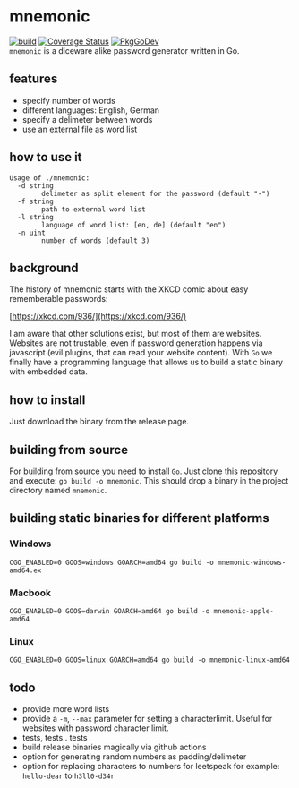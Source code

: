 # mnemonic
[![build](https://github.com/shibumi/mnemonic/workflows/build/badge.svg)](https://github.com/shibumi/mnemonic/actions?query=workflow%3Abuild) [![Coverage Status](https://coveralls.io/repos/github/shibumi/mnemonic/badge.svg)](https://coveralls.io/github/mnemonic/go-pathspec) [![PkgGoDev](https://pkg.go.dev/badge/github.com/shibumi/mnemonic)](https://pkg.go.dev/github.com/shibumi/mnemonic)  
`mnemonic` is a diceware alike password generator written in Go.

## features

* specify number of words
* different languages: English, German
* specify a delimeter between words
* use an external file as word list

## how to use it

```
Usage of ./mnemonic:
  -d string
        delimeter as split element for the password (default "-")
  -f string
        path to external word list
  -l string
        language of word list: [en, de] (default "en")
  -n uint
        number of words (default 3)
```

## background
The history of mnemonic starts with the XKCD comic about easy rememberable passwords:

[https://xkcd.com/936/](https://xkcd.com/936/)

I am aware that other solutions exist, but most of them are websites.
Websites are not trustable, even if password generation happens via javascript (evil plugins, that can read your website content).
With `Go` we finally have a programming language that allows us to build a static binary with embedded data.

## how to install
Just download the binary from the release page.

## building from source
For building from source you need to install `Go`.
Just clone this repository and execute: `go build -o mnemonic`.
This should drop a binary in the project directory named `mnemonic`.

## building static binaries for different platforms

### Windows

`CGO_ENABLED=0 GOOS=windows GOARCH=amd64 go build -o mnemonic-windows-amd64.ex`

### Macbook

`CGO_ENABLED=0 GOOS=darwin GOARCH=amd64 go build -o mnemonic-apple-amd64`

### Linux

`CGO_ENABLED=0 GOOS=linux GOARCH=amd64 go build -o mnemonic-linux-amd64`

## todo

* provide more word lists
* provide a `-m`, `--max` parameter for setting a characterlimit. Useful for websites with password character limit.
* tests, tests.. tests
* build release binaries magically via github actions
* option for generating random numbers as padding/delimeter
* option for replacing characters to numbers for leetspeak for example: `hello-dear` to `h3ll0-d34r`
